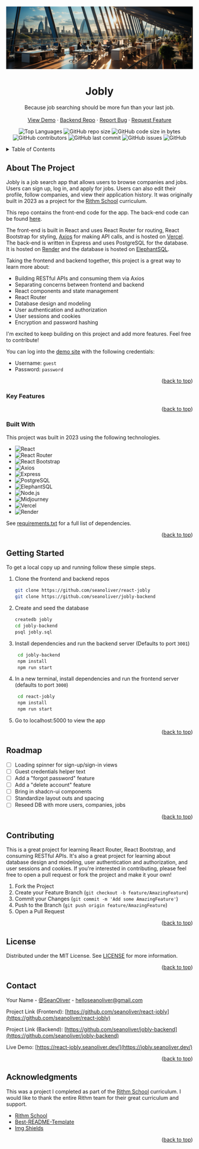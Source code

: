 <a name="readme-top"></a>
<div align="center">
  <a href="https://github.com/seanoliver/react-jobly">
    <img src="./public/assets/jobly-banner.png" alt="Logo">
  </a>

  <h1 align="center">Jobly</h1>

  <p align="center">
    Because job searching should be more fun than your last job.
    <br />
    <br />
    <a href="https://jobly.seanoliver.dev/" target="_blank">View Demo</a>
    ·
    <a href="https://github.com/seanoliver/jobly-backend/" target="_blank">Backend Repo</a>
    ·
    <a href="https://github.com/seanoliver/react-jobly/issues">Report Bug</a>
    ·
    <a href="https://github.com/seanoliver/react-jobly/issues">Request Feature</a>
  </p>
</div>
<div align="center">

![Top Languages](https://img.shields.io/github/languages/top/seanoliver/react-jobly)
![GitHub repo size](https://img.shields.io/github/repo-size/seanoliver/react-jobly)
![GitHub code size in bytes](https://img.shields.io/github/languages/code-size/seanoliver/react-jobly)
![GitHub contributors](https://img.shields.io/github/contributors/seanoliver/react-jobly)
![GitHub last commit](https://img.shields.io/github/last-commit/seanoliver/react-jobly)
![GitHub issues](https://img.shields.io/github/issues/seanoliver/react-jobly)
![GitHub](https://img.shields.io/github/license/seanoliver/react-jobly)

</div>

<!-- TABLE OF CONTENTS -->
<details>
  <summary>Table of Contents</summary>
  <ol>
    <li>
      <a href="#about-the-project">About The Project</a>
      <ul>
         <!-- <li><a href="#screenshots">Screenshots</a></li> -->
        <li><a href="#key-features">Key Features</a></li>
        <li><a href="#built-with">Built With</a></li>
      </ul>
    </li>
    <li>
      <a href="#getting-started">Getting Started</a>
    </li>
    <li><a href="#usage">Usage</a></li>
    <li><a href="#roadmap">Roadmap</a></li>
    <li><a href="#contributing">Contributing</a></li>
    <li><a href="#license">License</a></li>
    <li><a href="#contact">Contact</a></li>
    <li><a href="#acknowledgments">Acknowledgments</a></li>
  </ol>
</details>

<!-- ABOUT THE PROJECT -->

## About The Project

Jobly is a job search app that allows users to browse companies and jobs. Users can sign up, log in, and apply for jobs. Users can also edit their profile, follow companies, and view their application history. It was originally built in 2023 as a project for the [Rithm School](https://www.rithmschool.com/) curriculum.

This repo contains the front-end code for the app. The back-end code can be found [here](https://github.com/seanoliver/jobly-backend).

The front-end is built in React and uses React Router for routing, React Bootstrap for styling, [Axios](https://axios-http.com/) for making API calls, and is hosted on [Vercel](https://vercel.com/). The back-end is written in Express and uses PostgreSQL for the database. It is hosted on [Render](https://render.com/) and the database is hosted on [ElephantSQL](https://www.elephantsql.com/).

Taking the frontend and backend together, this project is a great way to learn more about:

- Building RESTful APIs and consuming them via Axios
- Separating concerns between frontend and backend
- React components and state management
- React Router
- Database design and modeling
- User authentication and authorization
- User sessions and cookies
- Encryption and password hashing

I'm excited to keep building on this project and add more features. Feel free to contribute!

You can log into the [demo site](https://jobly.seanoliver.dev/) with the following credentials:
- Username: `guest`
- Password: `password`

<p align="right">(<a href="#readme-top">back to top</a>)</p>

<!-- ### Screenshots

<p>
  <img src="static/images/screenshots/timeline.png" alt="Logged In Timeline">
  <br>
  <em>Logged-In Timeline</em>
</p>

<p>
  <img src="static/images/screenshots/profile.png" alt="User Profile Page">
  <br>
  <em>User Profile Page</em>
</p>

<p>
  <img src="static/images/screenshots/followers.png" alt="Followers Listing Page">
  <br>
  <em>Followers Listing Page</em>
</p>

<p align="right">(<a href="#readme-top">back to top</a>)</p> -->

### Key Features

<!-- TODO: Add key features section -->

<p align="right">(<a href="#readme-top">back to top</a>)</p>

### Built With

This project was built in 2023 using the following technologies.

- ![React][React]
- ![React Router][React Router]
- ![React Bootstrap][React Bootstrap]
- ![Axios][Axios]
- ![Express][Express]
- ![PostgreSQL][PostgreSQL]
- ![ElephantSQL][ElephantSQL]
- ![Node.js][Node.js]
- ![Midjourney][Midjourney]
- ![Vercel][Vercel]
- ![Render][Render]


See [requirements.txt](https://github.com/seanoliver/react-jobly/blob/master/requirements.txt) for a full list of dependencies.

<p align="right">(<a href="#readme-top">back to top</a>)</p>

<!-- GETTING STARTED -->

## Getting Started

To get a local copy up and running follow these simple steps.

1. Clone the frontend and backend repos

   ```bash
   git clone https://github.com/seanoliver/react-jobly
   git clone https://github.com/seanoliver/jobly-backend
   ```

2. Create and seed the database

   ```bash
   createdb jobly
   cd jobly-backend
   psql jobly.sql
   ```

3. Install dependencies and run the backend server (Defaults to port `3001`)

   ```bash
    cd jobly-backend
    npm install
    npm run start
    ```

4. In a new terminal, install dependencies and run the frontend server (defaults to port `3000`)

   ```bash
    cd react-jobly
    npm install
    npm run start
    ```


7. Go to localhost:5000 to view the app

<p align="right">(<a href="#readme-top">back to top</a>)</p>

<!-- ROADMAP -->

## Roadmap

- [ ] Loading spinner for sign-up/sign-in views
- [ ] Guest credentials helper text
- [ ] Add a "forgot password" feature
- [ ] Add a "delete account" feature
- [ ] Bring in shadcn-ui components
- [ ] Standardize layout outs and spacing
- [ ] Reseed DB with more users, companies, jobs

<p align="right">(<a href="#readme-top">back to top</a>)</p>

<!-- CONTRIBUTING -->

## Contributing

This is a great project for learning React Router, React Bootstrap, and consuming RESTful APIs. It's also a great project for learning about database design and modeling, user authentication and authorization, and user sessions and cookies. If you're interested in contributing, please feel free to open a pull request or fork the project and make it your own!

1. Fork the Project
2. Create your Feature Branch (`git checkout -b feature/AmazingFeature`)
3. Commit your Changes (`git commit -m 'Add some AmazingFeature'`)
4. Push to the Branch (`git push origin feature/AmazingFeature`)
5. Open a Pull Request

<p align="right">(<a href="#readme-top">back to top</a>)</p>

<!-- LICENSE -->

## License

Distributed under the MIT License. See [LICENSE](https://github.com/seanoliver/react-jobly/LICENSE) for more information.

<p align="right">(<a href="#readme-top">back to top</a>)</p>

<!-- CONTACT -->

## Contact

Your Name - [@SeanOliver](https://twitter.com/SeanOliver) - helloseanoliver@gmail.com

Project Link (Frontend): [https://github.com/seanoliver/react-jobly](https://github.com/seanoliver/react-jobly)

Project Link (Backend): [https://github.com/seanoliver/jobly-backend](https://github.com/seanoliver/jobly-backend)

Live Demo: [https://react-jobly.seanoliver.dev/](https://jobly.seanoliver.dev/)

<p align="right">(<a href="#readme-top">back to top</a>)</p>

<!-- ACKNOWLEDGMENTS -->

## Acknowledgments

This was a project I completed as part of the [Rithm School](https://www.rithmschool.com/) curriculum. I would like to thank the entire Rithm team for their great curriculum and support.

- [Rithm School](https://www.rithmschool.com/)
- [Best-README-Template](https://github.com/othneildrew/Best-README-Template)
- [Img Shields](https://shields.io)

<p align="right">(<a href="#readme-top">back to top</a>)</p>

<!-- TECHNOLOGY BADGES -->

[React]: https://img.shields.io/badge/React-61DAFB?logo=react&logoColor=white
[React Router]: https://img.shields.io/badge/React_Router-CA4245?logo=react-router&logoColor=white
[React Bootstrap]: https://img.shields.io/badge/React_Bootstrap-563D7C?logo=bootstrap&logoColor=white
[Axios]: https://img.shields.io/badge/Axios-5A2D81?logo=axios&logoColor=white
[Express]: https://img.shields.io/badge/Express-000000?logo=express&logoColor=white
[Node.js]: https://img.shields.io/badge/Node.js-339933?logo=node.js&logoColor=white
[PostgreSQL]: https://img.shields.io/badge/PostgreSQL-4169E1?logo=postgresql&logoColor=white
[ElephantSQL]: https://img.shields.io/badge/ElephantSQL-2D9CDB?logo=elephantsql&logoColor=white
[Midjourney]: https://img.shields.io/badge/Midjourney-FF5700?logo=midjourney&logoColor=white
[Vercel]: https://img.shields.io/badge/Vercel-000000?logo=vercel&logoColor=white
[Render]: https://img.shields.io/badge/Render-000000?logo=render&logoColor=white

